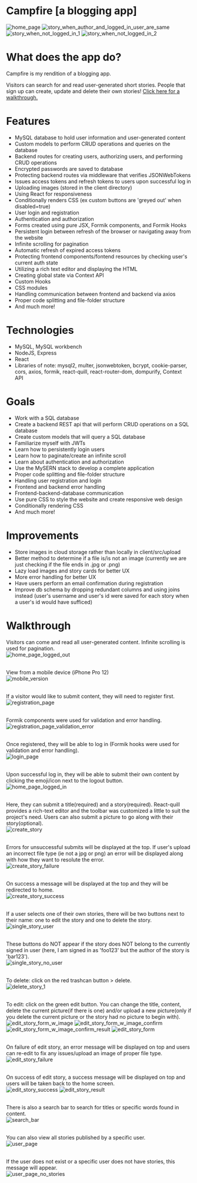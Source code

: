 # Campfire [a blogging app]

![home_page](/READMEscreenshots/loggedInHomePage.png)
![story_when_author_and_logged_in_user_are_same](/READMEscreenshots/singleStoryIsUser.png)
![story_when_not_logged_in_1](/READMEscreenshots/singleStoryNotUser.png)
![story_when_not_logged_in_2](/READMEscreenshots/singleStoryNotUserCont.png)

# What does the app do?

Campfire is my rendition of a blogging app. <br/>

Visitors can search for and read user-generated short stories. People that sign up can create, update and delete their own stories! [Click here for a walkthrough.](#walkthrough)

# Features

- MySQL database to hold user information and user-generated content
- Custom models to perform CRUD operations and queries on the database
- Backend routes for creating users, authorizing users, and performing CRUD operations
- Encrypted passwords are saved to database
- Protecting backend routes via middleware that verifies JSONWebTokens
- Issues access tokens and refresh tokens to users upon successful log in
- Uploading images (stored in the client directory)
- Using React for responsiveness
- Conditionally renders CSS (ex custom buttons are 'greyed out' when disabled=true)
- User login and registration
- Authentication and authorization
- Forms created using pure JSX, Formik components, and Formik Hooks
- Persistent login between refresh of the browser or navigating away from the website
- Infinite scrolling for pagination
- Automatic refresh of expired access tokens
- Protecting frontend components/fontend resources by checking user's current auth state
- Utilizing a rich text editor and displaying the HTML
- Creating global state via Context API
- Custom Hooks
- CSS modules
- Handling communication between frontend and backend via axios
- Proper code splitting and file-folder structure
- And much more!

# Technologies

- MySQL, MySQL workbench
- NodeJS, Express
- React
- Libraries of note: mysql2, multer, jsonwebtoken, bcrypt, cookie-parser, cors, axios, formik, react-quill, react-router-dom, dompurify, Context API

# Goals

- Work with a SQL database
- Create a backend REST api that will perform CRUD operations on a SQL database
- Create custom models that will query a SQL database
- Familiarize myself with JWTs
- Learn how to persistently login users
- Learn how to paginate/create an infinite scroll
- Learn about authentication and authorization
- Use the MySERN stack to develop a complete application
- Proper code splitting and file-folder structure
- Handling user registration and login
- Frontend and backend error handling
- Frontend-backend-database communication
- Use pure CSS to style the website and create responsive web design
- Conditionally rendering CSS
- And much more!

# Improvements

- Store images in cloud storage rather than locally in client/src/upload
- Better method to determine if a file is/is not an image (currently we are just checking if the file ends in .jpg or .png)
- Lazy load images and story cards for better UX
- More error handling for better UX
- Have users perform an email confirmation during registration
- Improve db schema by dropping redundant columns and using joins instead (user's username and user's id were saved for each story when a user's id would have sufficed)

# Walkthrough

Visitors can come and read all user-generated content. Infinite scrolling is used for pagination. <br/>
![home_page_logged_out](/READMEscreenshots/loggedOutHomePage.png)
<br/>
<br/>

View from a mobile device (iPhone Pro 12) <br/>
![mobile_version](/READMEscreenshots/iPhone12ProMobile.png)
<br/>
<br/>

If a visitor would like to submit content, they will need to register first. <br/>
![registration_page](/READMEscreenshots/registrationPage.png)
<br/>
<br/>

Formik components were used for validation and error handling. <br/>
![registration_page_validation_error](/READMEscreenshots/registrationPageFormValidation.png)
<br/>
<br/>

Once registered, they will be able to log in (Formik hooks were used for validation and error handling). <br/>
![login_page](/READMEscreenshots/logInPageFormValidation.png)
<br/>
<br/>

Upon successful log in, they will be able to submit their own content by clicking the emoji/icon next to the logout button. <br/>
![home_page_logged_in](/READMEscreenshots/loggedInHomePage.png)
<br/>
<br/>

Here, they can submit a title(required) and a story(required). React-quill provides a rich-text editor and the toolbar was customized a little to suit the project's need. Users can also submit a picture to go along with their story(optional). <br/>
![create_story](/READMEscreenshots/createStoryPage.png)
<br/>
<br/>

Errors for unsuccessful submits will be displayed at the top. If user's upload an incorrect file type (ie not a jpg or png) an error will be displayed along with how they want to resolute the error. <br/>
![create_story_failure](/READMEscreenshots/createStoryPageFailure.png)
<br/>
<br/>

On success a message will be displayed at the top and they will be redirected to home. <br/>
![create_story_success](/READMEscreenshots/createStoryPageSuccess.png)
<br/>
<br/>

If a user selects one of their own stories, there will be two buttons next to their name: one to edit the story and one to delete the story. <br/>
![single_story_user](/READMEscreenshots/singleStoryIsUser.png)
<br/>
<br/>

These buttons do NOT appear if the story does NOT belong to the currently signed in user (here, I am signed in as 'foo123' but the author of the story is 'bar123'). <br/>
![single_story_no_user](/READMEscreenshots/singleStoryNotUserNoPicture.png)
<br/>
<br/>

To delete: click on the red trashcan button > delete. <br/>
![delete_story_1](/READMEscreenshots/deleteStory.png)
<br/>
<br/>

To edit: click on the green edit button. You can change the title, content, delete the current picture(if there is one) and/or upload a new picture(only if you delete the current picture or the story had no picture to begin with). <br/>
![edit_story_form_w_image](/READMEscreenshots/editStoryFormWithImage.png)
![edit_story_form_w_image_confirm](/READMEscreenshots/editStoryFormWithImageConfirm.png)
![edit_story_form_w_image_confirm_result](/READMEscreenshots/editStoryFormWithImageConfirmResult.png)
![edit_story_form](/READMEscreenshots/editStoryForm.png)
<br/>
<br/>

On failure of edit story, an error message will be displayed on top and users can re-edit to fix any issues/upload an image of proper file type. <br/>
![edit_story_failure](/READMEscreenshots/editStoryFailure.png)
<br/>
<br/>

On success of edit story, a success message will be displayed on top and users will be taken back to the home screen. <br/>
![edit_story_success](/READMEscreenshots/editStorySuccess.png)
![edit_story_result](/READMEscreenshots/editStoryResult.png)
<br/>
<br/>

There is also a search bar to search for titles or specific words found in content. <br/>
![search_bar](/READMEscreenshots/searchFeature.png)
<br/>
<br/>

You can also view all stories published by a specific user. <br/>
![user_page](/READMEscreenshots/userPage.png)
<br/>
<br/>

If the user does not exist or a specific user does not have stories, this message will appear. <br/>
![user_page_no_stories](/READMEscreenshots/userPageNoUserOrNoStories.png)
